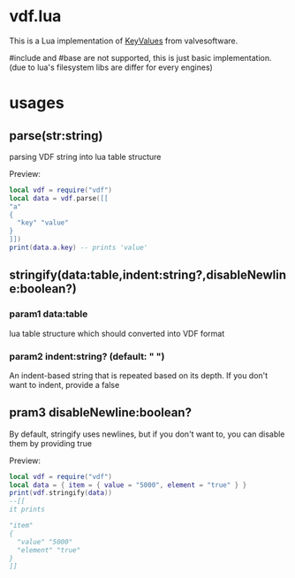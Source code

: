 # vdf.lua

This is a Lua implementation of [KeyValues](https://developer.valvesoftware.com/wiki/KeyValues) from valvesoftware.

#include and #base are not supported, this is just basic implementation. (due to lua's filesystem libs are differ for every engines)

# usages

## parse(str:string)

parsing VDF string into lua table structure

Preview:
```lua
local vdf = require("vdf")
local data = vdf.parse([[
"a"
{
  "key" "value"
}
]])
print(data.a.key) -- prints 'value'
```

## stringify(data:table,indent:string?,disableNewline:boolean?)

### param1 data:table

lua table structure which should converted into VDF format

### param2 indent:string? (default: "  ")

An indent-based string that is repeated based on its depth.
If you don't want to indent, provide a false

## pram3 disableNewline:boolean?

By default, stringify uses newlines, but if you don't want to, you can disable them by providing true

Preview:
```lua
local vdf = require("vdf")
local data = { item = { value = "5000", element = "true" } }
print(vdf.stringify(data))
--[[
it prints

"item"
{
  "value" "5000"
  "element" "true"
}
]]
```
